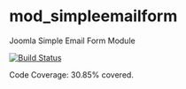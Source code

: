 # mod_simpleemailform
Joomla Simple Email Form Module

[![Build Status](https://travis-ci.org/andrewscaya/mod_simpleemailform.svg?branch=master)](https://travis-ci.org/andrewscaya/mod_simpleemailform)

Code Coverage: 30.85% covered.
